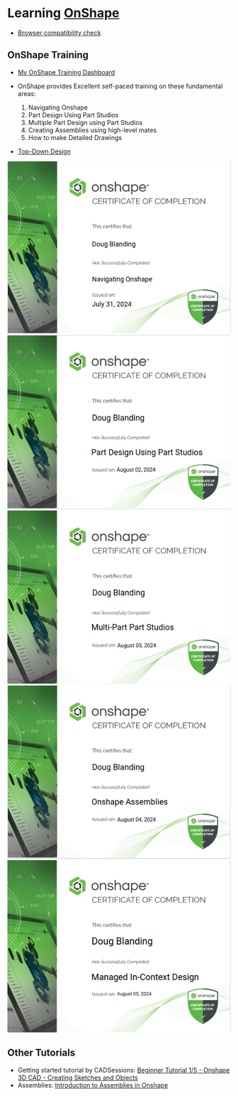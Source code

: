 # Learning [OnShape](https://cad.onshape.com/signin)
* [Browser compatibility check](https://cad.onshape.com/check)

## OnShape Training
* [My OnShape Training Dashboard](https://learn.onshape.com/learn/dashboard) 
* OnShape provides Excellent self-paced training on these fundamental areas:
    1. Navigating Onshape
    2. Part Design Using Part Studios
    3. Multiple Part Design using Part Studios
    4. Creating Assemblies using high-level mates
    5. How to make Detailed Drawings

* [Top-Down Design](https://learn.onshape.com/learn/learning-path/top-down-design)

![certificate 1](imgs/Navigating_Onshape.png)
![certificate 2](imgs/Part_Design_Using_Part_Studios.png)
![certificate 3](imgs/Multi-Part_Part_Studios.png)
![certificate 4](imgs/Onshape_Assemblies.png)
![certificate 5](imgs/Managed_In-Context_Design.png)

## Other Tutorials
* Getting started tutorial by CADSessions: [Beginner Tutorial 1/5 - Onshape 3D CAD - Creating Sketches and Objects](https://www.youtube.com/watch?v=pMWnsHpDlQE)
* Assemblies: [Introduction to Assemblies in Onshape](https://www.youtube.com/watch?v=2cXMjxNduSA)

